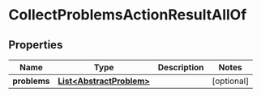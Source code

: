

# CollectProblemsActionResultAllOf

## Properties

Name | Type | Description | Notes
------------ | ------------- | ------------- | -------------
**problems** | [**List&lt;AbstractProblem&gt;**](AbstractProblem.md) |  |  [optional]



